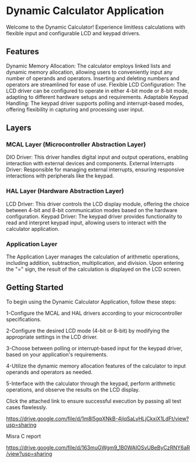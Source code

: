 # Dynamic Calculator Application

Welcome to the Dynamic Calculator! Experience limitless calculations with flexible input and configurable LCD and keypad drivers.

## Features

 Dynamic Memory Allocation: The calculator employs linked lists and dynamic memory allocation, allowing users to conveniently input any number of operands and operators. Inserting and deleting numbers and 
 operators are streamlined for ease of use.
 Flexible LCD Configuration: The LCD driver can be configured to operate in either 4-bit mode or 8-bit mode, adapting to different hardware setups and requirements.
 Adaptable Keypad Handling: The keypad driver supports polling and interrupt-based modes, offering flexibility in capturing and processing user input.

## Layers

### MCAL Layer (Microcontroller Abstraction Layer)
 
 DIO Driver: This driver handles digital input and output operations, enabling interaction with external devices and components.
 External Interrupts Driver: Responsible for managing external interrupts, ensuring responsive interactions with peripherals like the keypad.

### HAL Layer (Hardware Abstraction Layer)
 
 LCD Driver: This driver controls the LCD display module, offering the choice between 4-bit and 8-bit communication modes based on the hardware configuration.
 Keypad Driver: The keypad driver provides functionality to read and interpret keypad input, allowing users to interact with the calculator application.
 
### Application Layer

 The Application Layer manages the calculation of arithmetic operations, including addition, subtraction, multiplication, and division. Upon entering the "=" sign, the result of the calculation is displayed on the LCD screen.

## Getting Started

To begin using the Dynamic Calculator Application, follow these steps:

1-Configure the MCAL and HAL drivers according to your microcontroller specifications.

2-Configure the desired LCD mode (4-bit or 8-bit) by modifying the appropriate settings in the LCD driver.

3-Choose between polling or interrupt-based input for the keypad driver, based on your application's requirements.

4-Utilize the dynamic memory allocation features of the calculator to input operands and operators as needed.

5-Interface with the calculator through the keypad, perform arithmetic operations, and observe the results on the LCD display.

Click the attached link to ensure successful execution by passing all test cases flawlessly.

https://drive.google.com/file/d/1m8l5gqXNkB-4jlqSaLyHLjCkxiX1LdFt/view?usp=sharing

Misra C report

https://drive.google.com/file/d/163muGWgm9_1B0WAIOSvUBeByCzRNY6aR/view?usp=sharing
